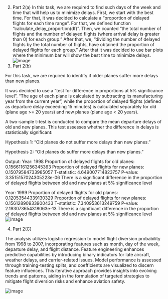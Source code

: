 2.	Part 2(a) 
In this task, we are required to find such days of the week and time that will help us to minimize delays. 
First, we start with the best time. For that, it was decided to calculate a “proportion of delayed flights for each time range”. For that, we defined function “calculate_delay_proportion(df)”. Then, we counted “the total number of flights and the number of delayed flights (where arrival delay is greater than 0) for each group.” After that, we, “dividing the number of delayed flights by the total number of flights, have obtained the proportion of delayed flights for each group.” After that it was decided to use bar plots where the minimum bar will show the best time to minimize 
delays. 
![image](https://github.com/puper26/Flights-analysis/assets/47867006/37e36fb0-0d07-4189-9f63-f954c579da07)
3.	Part 2(b)

For this task, we are required to identify if older planes suffer more delays than new planes. 

It was decided to use a “test for difference in proportions at 5% significance level”. “The age of each plane is calculated by subtracting its manufacturing year from the current year”, while the proportion of delayed flights (defined as departure delay exceeding 15 minutes) is calculated separately for old (plane age >= 20 years) and new planes (plane age < 20 years). 

A two-sample t-test is conducted to compare the mean departure delays of old and new planes. This test assesses whether the difference in delays is statistically significant: 

Hypothesis 1: “Old planes do not suffer more delays than new planes.”

Hypothesis 2: “Old planes do suffer more delays than new planes.”

Output: 
Year: 1998
Proportion of delayed flights for old planes: 0.15661161256345363
Proportion of delayed flights for new planes: 0.15079584733985057
T-statistic: 4.649007714823757
P-value: 3.3515157024305223e-06
There is a significant difference in the proportion of delayed flights between old and new planes at 5% significance level

Year: 1999
Proportion of delayed flights for old planes: 0.12053544339130329
Proportion of delayed flights for new planes: 0.15612890933900433
T-statistic: 7.340953613249759
P-value: 2.193073654318063e-13
There is a significant difference in the proportion of delayed flights between old and new planes at 5% significance level
![image](https://github.com/puper26/Flights-analysis/assets/47867006/685d86d5-f9fa-491e-9a9e-73467d528e4f)

4.	Part 2(C) 

The analysis utilizes logistic regression to model flight diversion probability from 1998 to 2007, incorporating features such as month, day of the week, departure delay, and flight distance. Feature engineering enhances predictive capabilities by introducing binary indicators for late aircraft, weather delays, and carrier-related issues. Model performance is assessed through training-testing splits, and coefficients are visualized to discern feature influences. This iterative approach provides insights into evolving trends and patterns, aiding in the formulation of targeted strategies to mitigate flight diversion risks and enhance aviation safety.



 
![image](https://github.com/puper26/Flights-analysis/assets/47867006/cc9c8e8c-8720-4bff-94f5-84490eeae4b9)
